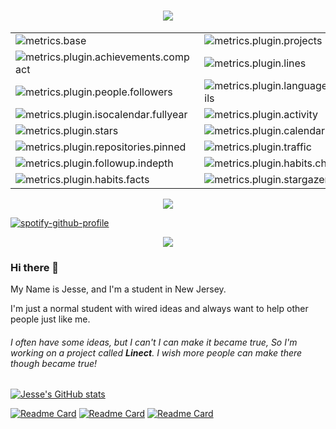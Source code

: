 <h1 align="center">
<img src="https://readme-typing-svg.demolab.com/?font=Montserrat&size=25&duration=1000&pause=1000&color=FFBF85&background=73A6FF00&center=true&vCenter=true&width=500&lines=Hiiiiiii+%5E-%5E;I%27m+Jesse!++%E2%88%A0(+%E1%90%9B+%E3%80%8D%E2%88%A0)%EF%BC%BF;Nice+to+meet+you!;Welcome+to+my+Github+profile!+(%C2%B4%E2%96%BD%EF%BD%80)">
</h1>




<table>
    <tr>
        <td><img src="https://cdn.jsdelivr.net/gh/Jesse-0x/Jesse-0x/metrics/metrics.base.svg" alt="metrics.base" /></td>
        <td><img src="https://cdn.jsdelivr.net/gh/Jesse-0x/Jesse-0x/metrics/metrics.plugin.projects.svg" alt="metrics.plugin.projects" /></td>
    </tr>
    <tr>
        <td><img src="https://cdn.jsdelivr.net/gh/Jesse-0x/Jesse-0x/metrics/metrics.plugin.achievements.compact.svg" alt="metrics.plugin.achievements.compact" /></td>
        <td><img src="https://cdn.jsdelivr.net/gh/Jesse-0x/Jesse-0x/metrics/metrics.plugin.lines.svg" alt="metrics.plugin.lines" /></td>
    </tr>
    <tr>
        <td><img src="https://cdn.jsdelivr.net/gh/Jesse-0x/Jesse-0x/metrics/metrics.plugin.people.followers.svg" alt="metrics.plugin.people.followers" /></td>
        <td><img src="https://cdn.jsdelivr.net/gh/Jesse-0x/Jesse-0x/metrics/metrics.plugin.languages.details.svg" alt="metrics.plugin.languages.details" /></td>
    </tr>
    <tr>
        <td><img src="https://cdn.jsdelivr.net/gh/Jesse-0x/Jesse-0x/metrics/metrics.plugin.isocalendar.fullyear.svg" alt="metrics.plugin.isocalendar.fullyear" /></td>
        <td><img src="https://cdn.jsdelivr.net/gh/Jesse-0x/Jesse-0x/metrics/metrics.plugin.activity.svg" alt="metrics.plugin.activity" /></td>
    </tr>
    <tr>
        <td><img src="https://cdn.jsdelivr.net/gh/Jesse-0x/Jesse-0x/metrics/metrics.plugin.stars.svg" alt="metrics.plugin.stars" /></td>
        <td><img src="https://cdn.jsdelivr.net/gh/Jesse-0x/Jesse-0x/metrics/metrics.plugin.calendar.full.svg" alt="metrics.plugin.calendar.full" /></td>
    </tr>
    <tr>
        <td><img src="https://cdn.jsdelivr.net/gh/Jesse-0x/Jesse-0x/metrics/metrics.plugin.repositories.pinned.svg" alt="metrics.plugin.repositories.pinned" /></td>
        <td><img src="https://cdn.jsdelivr.net/gh/Jesse-0x/Jesse-0x/metrics/metrics.plugin.traffic.svg" alt="metrics.plugin.traffic" /></td>
    </tr>
    <tr>
        <td><img src="https://cdn.jsdelivr.net/gh/Jesse-0x/Jesse-0x/metrics/metrics.plugin.followup.indepth.svg" alt="metrics.plugin.followup.indepth" /></td>
        <td><img src="https://cdn.jsdelivr.net/gh/Jesse-0x/Jesse-0x/metrics/metrics.plugin.habits.charts.svg" alt="metrics.plugin.habits.charts" /></td>
    </tr>
    <tr>
        <td><img src="https://cdn.jsdelivr.net/gh/Jesse-0x/Jesse-0x/metrics/metrics.plugin.habits.facts.svg" alt="metrics.plugin.habits.facts" /></td>
        <td><img src="https://cdn.jsdelivr.net/gh/Jesse-0x/Jesse-0x/metrics/metrics.plugin.stargazers.svg" alt="metrics.plugin.stargazers" /></td>

</table>





<div align="center">
    <img  src="https://komarev.com/ghpvc/?username=Jesse-0x&color=brightgreen&style=for-the-badge&label=This+is+my+profile+view+counts(%C2%B4%E2%96%BD%EF%BD%80):++++++" />
</div>

[![spotify-github-profile](https://spotify-github-profile.vercel.app/api/view?uid=5a61nsh05fqgawslcdopik1m6&cover_image=true&theme=default&show_offline=false&background_color=212121&interchange=false&bar_color=53b14f&bar_color_cover=true&interchange=true&interchange=true)](https://spotify-github-profile.vercel.app/api/view?uid=5a61nsh05fqgawslcdopik1m6&redirect=true)

<div align="center">
    <img  src="https://streak-stats.demolab.com?user=Jesse-0x&theme=dark&border_radius=5&date_format=M%20j%5B%2C%20Y%5D" />
</div>


### Hi there 👋

<!--
**jgong-whschool/jgong-whschool** is a ✨ _special_ ✨ repository because its `README.md` (this file) appears on your GitHub profile.

Here are some ideas to get you started:

- 🔭 I’m currently working on ...
- 🌱 I’m currently learning ...
- 👯 I’m looking to collaborate on ...
- 🤔 I’m looking for help with ...
- 💬 Ask me about ...
- 📫 How to reach me: ...
- 😄 Pronouns: ...
- ⚡ Fun fact: ...
-->
My Name is Jesse, and I'm a student in New Jersey.

I'm just a normal student with wired ideas and always want to help other people just like me.

###### I often have some ideas, but I can't  I can make it became true, So I'm working on a project called ***Linect***. I wish more people can make there though became true!

[![Jesse's GitHub stats](https://github-readme-stats.vercel.app/api?username=jesse-0x&show_icons=true&count_private=true&bg_color=10,75c3ff,89f7fe&title_color=2c2c2c&border_radius=30&hide_border=true)](https://github.com/anuraghazra/github-readme-stats)

[![Readme Card](https://github-readme-stats.vercel.app/api/pin/?username=jesse-0x&repo=Jesse-0x.github.io&bg_color=10,FFDEAB,F0898C&title_color=2c2c2c&border_radius=30&hide_border=true)](https://github.com/Jesse-0x/Jesse-0x.github.io)
[![Readme Card](https://github-readme-stats.vercel.app/api/pin/?username=jesse-0x&repo=Linect-FrontEnd&bg_color=10,FFEFA8,FCA272&title_color=2c2c2c&border_radius=30&hide_border=true)](https://github.com/Jesse-0x/Linect-FrontEnd)
[![Readme Card](https://github-readme-stats.vercel.app/api/pin/?username=jesse-0x&repo=CTF-Writeups&bg_color=10,D2FFAF,6DE36B&title_color=2c2c2c&border_radius=30&hide_border=true)](https://github.com/Jesse-0x/CTF-Writeups)

